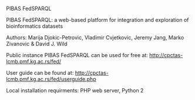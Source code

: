 PIBAS FedSPARQL


PIBAS FedSPARQL: a web-based platform for integration and exploration of bioinformatics datasets

Authors: Marija Djokic-Petrovic, Vladimir Cvjetkovic, Jeremy Jang, Marko Zivanovic & David J. Wild

Public instance
PIBAS FedSPARQL can be used for free at:
http://cpctas-lcmb.pmf.kg.ac.rs/fed/

User guide can be found at:
http://cpctas-lcmb.pmf.kg.ac.rs/fed/userguide.php

Local installation requirments:
PHP web server, Python 2



